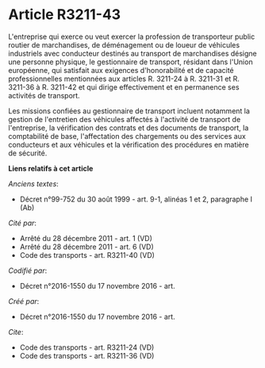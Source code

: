 # Article R3211-43

L'entreprise qui exerce ou veut exercer la profession de transporteur public routier de marchandises, de déménagement ou de
loueur de véhicules industriels avec conducteur destinés au transport de marchandises désigne une personne physique, le
gestionnaire de transport, résidant dans l'Union européenne, qui satisfait aux exigences d'honorabilité et de capacité
professionnelles mentionnées aux articles R. 3211-24 à R. 3211-31 et R. 3211-36 à R. 3211-42 et qui dirige effectivement et
en permanence ses activités de transport. 

Les missions confiées au gestionnaire de transport incluent notamment la gestion de l'entretien des véhicules affectés à
l'activité de transport de l'entreprise, la vérification des contrats et des documents de transport, la comptabilité de base,
l'affectation des chargements ou des services aux conducteurs et aux véhicules et la vérification des procédures en matière
de sécurité.

**Liens relatifs à cet article**

_Anciens textes_:

  - Décret n°99-752 du 30 août 1999 - art. 9-1, alinéas 1 et 2, paragraphe I  (Ab)

_Cité par_:

  - Arrêté du 28 décembre 2011 - art. 1 (VD)
  - Arrêté du 28 décembre 2011 - art. 6 (VD)
  - Code des transports - art. R3211-40 (VD)

_Codifié par_:

  - Décret n°2016-1550 du 17 novembre 2016 - art.

_Créé par_:

  - Décret n°2016-1550 du 17 novembre 2016 - art.

_Cite_:

  - Code des transports - art. R3211-24 (VD)
  - Code des transports - art. R3211-36 (VD)
